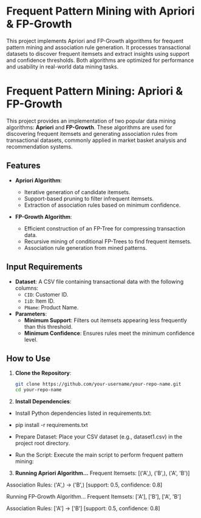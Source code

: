 # Frequent Pattern Mining with Apriori & FP-Growth
 This project implements Apriori and FP-Growth algorithms for frequent pattern mining and association rule generation. It processes transactional datasets to discover frequent itemsets and extract insights using support and confidence thresholds. Both algorithms are optimized for performance and usability in real-world data mining tasks.

# Frequent Pattern Mining: Apriori & FP-Growth

This project provides an implementation of two popular data mining algorithms: **Apriori** and **FP-Growth**. These algorithms are used for discovering frequent itemsets and generating association rules from transactional datasets, commonly applied in market basket analysis and recommendation systems.

## Features

- **Apriori Algorithm**:
  - Iterative generation of candidate itemsets.
  - Support-based pruning to filter infrequent itemsets.
  - Extraction of association rules based on minimum confidence.

- **FP-Growth Algorithm**:
  - Efficient construction of an FP-Tree for compressing transaction data.
  - Recursive mining of conditional FP-Trees to find frequent itemsets.
  - Association rule generation from mined patterns.

## Input Requirements

- **Dataset**: A CSV file containing transactional data with the following columns:
  - `CID`: Customer ID.
  - `IiD`: Item ID.
  - `PName`: Product Name.
- **Parameters**:
  - **Minimum Support**: Filters out itemsets appearing less frequently than this threshold.
  - **Minimum Confidence**: Ensures rules meet the minimum confidence level.

## How to Use

1. **Clone the Repository**:
   ```bash
   git clone https://github.com/your-username/your-repo-name.git
   cd your-repo-name

2. **Install Dependencies**:
   
- Install Python dependencies listed in requirements.txt:

- pip install -r requirements.txt
  
- Prepare Dataset: Place your CSV dataset (e.g., dataset1.csv) in the project root directory.

- Run the Script: Execute the main script to perform frequent pattern mining:



3. **Running Apriori Algorithm...**
Frequent Itemsets:
[('A',), ('B',), ('A', 'B')]

Association Rules:
('A',) -> ('B',) [support: 0.5, confidence: 0.8]

Running FP-Growth Algorithm...
Frequent Itemsets:
['A'], ['B'], ['A', 'B']

Association Rules:
['A'] -> ['B'] [support: 0.5, confidence: 0.8]
